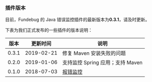 ### 插件版本

目前，Fundebug 的 Java 错误监控插件的最新版本为**0.3.1**，请及时更新。

下表为我们正式发布的一些插件的版本说明：

| 版本  | 更新时间   | 说明                                                                |
| ----- | ---------- | ------------------------------------------------------------------- |
| 0.3.1 | 2019-02-21 | 修复 Maven 安装失败的问题                                           |
| 0.2.0 | 2019-01-06 | 支持监控 Spring 应用；支持 Maven                                    |
| 0.1.0 | 2018-07-03 | [报错监控](https://blog.fundebug.com/2018/07/03/installation-java/) |
